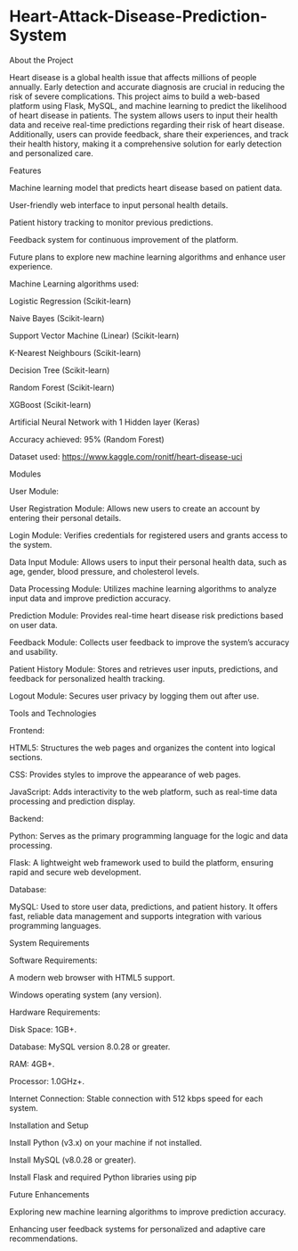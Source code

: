 # Heart-Attack-Disease-Prediction-System

About the Project

Heart disease is a global health issue that affects millions of people annually. Early detection and accurate diagnosis are crucial in reducing the risk of severe complications. This project aims to build a web-based platform using Flask, MySQL, and machine learning to predict the likelihood of heart disease in patients. The system allows users to input their health data and receive real-time predictions regarding their risk of heart disease. Additionally, users can provide feedback, share their experiences, and track their health history, making it a comprehensive solution for early detection and personalized care.


Features

Machine learning model that predicts heart disease based on patient data.

User-friendly web interface to input personal health details.

Patient history tracking to monitor previous predictions.

Feedback system for continuous improvement of the platform.

Future plans to explore new machine learning algorithms and enhance user experience.



Machine Learning algorithms used:

Logistic Regression (Scikit-learn)

Naive Bayes (Scikit-learn)

Support Vector Machine (Linear) (Scikit-learn)

K-Nearest Neighbours (Scikit-learn)

Decision Tree (Scikit-learn)

Random Forest (Scikit-learn)

XGBoost (Scikit-learn)

Artificial Neural Network with 1 Hidden layer (Keras)

Accuracy achieved: 95% (Random Forest)



Dataset used: https://www.kaggle.com/ronitf/heart-disease-uci



Modules

User Module:

User Registration Module: Allows new users to create an account by entering their personal details.

Login Module: Verifies credentials for registered users and grants access to the system.

Data Input Module: Allows users to input their personal health data, such as age, gender, blood pressure, and cholesterol levels.

Data Processing Module: Utilizes machine learning algorithms to analyze input data and improve prediction accuracy.

Prediction Module: Provides real-time heart disease risk predictions based on user data.

Feedback Module: Collects user feedback to improve the system’s accuracy and usability.

Patient History Module: Stores and retrieves user inputs, predictions, and feedback for personalized health tracking.

Logout Module: Secures user privacy by logging them out after use.



Tools and Technologies

Frontend:

HTML5: Structures the web pages and organizes the content into logical sections.

CSS: Provides styles to improve the appearance of web pages.

JavaScript: Adds interactivity to the web platform, such as real-time data processing and prediction display.

Backend:

Python: Serves as the primary programming language for the logic and data processing.

Flask: A lightweight web framework used to build the platform, ensuring rapid and secure web development.

Database:

MySQL: Used to store user data, predictions, and patient history. It offers fast, reliable data management and supports integration with various programming languages.



System Requirements

Software Requirements:

A modern web browser with HTML5 support.

Windows operating system (any version).

Hardware Requirements:

Disk Space: 1GB+.

Database: MySQL version 8.0.28 or greater.

RAM: 4GB+.

Processor: 1.0GHz+.

Internet Connection: Stable connection with 512 kbps speed for each system.



Installation and Setup

Install Python (v3.x) on your machine if not installed.

Install MySQL (v8.0.28 or greater).

Install Flask and required Python libraries using pip



Future Enhancements

Exploring new machine learning algorithms to improve prediction accuracy.

Enhancing user feedback systems for personalized and adaptive care recommendations.
